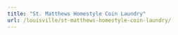 ```yaml
---
title: "St. Matthews Homestyle Coin Laundry"
url: /louisville/st-matthews-homestyle-coin-laundry/
---
```

